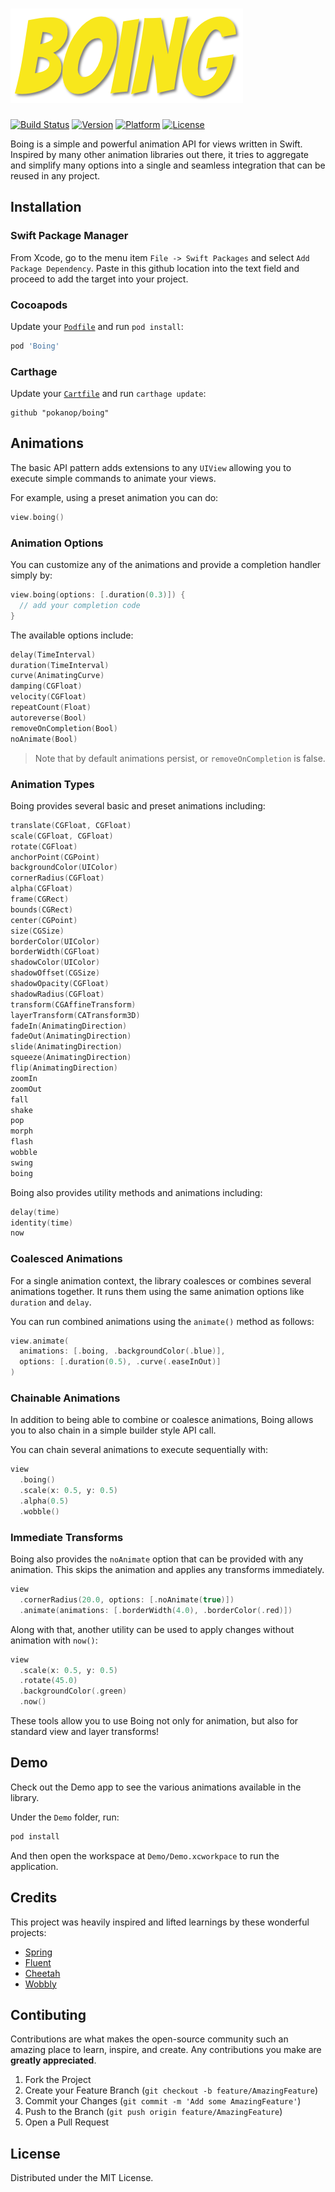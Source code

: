 # [![Boing](https://github.com/pokanop/Boing/blob/master/Images/boing.png?raw=true)](#)

[![Build Status](https://travis-ci.org/pokanop/boing.svg?branch=master)](https://travis-ci.org/pokanop/boing)
[![Version](https://img.shields.io/cocoapods/v/Boing.svg?style=flat)](http://cocoapods.org/pods/Boing)
[![Platform](https://img.shields.io/cocoapods/p/Boing.svg?style=flat)](http://cocoapods.org/pods/Boing)
[![License](https://img.shields.io/cocoapods/l/Boing.svg?style=flat)](https://github.com/pokanop/boing/blob/master/LICENSE)

Boing is a simple and powerful animation API for views written in Swift. Inspired by many other animation libraries out there, it tries to aggregate and simplify many options into a single and seamless integration that can be reused in any project.

## Installation

### Swift Package Manager

From Xcode, go to the menu item `File -> Swift Packages` and select `Add Package Dependency`. Paste in this github location into the text field and proceed to add the target into your project.

### Cocoapods

Update your [`Podfile`](https://cocoapods.org/) and run `pod install`:

```ruby
pod 'Boing'
```

### Carthage

Update your [`Cartfile`](https://github.com/Carthage/Carthage) and run `carthage update`:

```
github "pokanop/boing"
```

## Animations

The basic API pattern adds extensions to any `UIView` allowing you to execute simple commands to animate your views.

For example, using a preset animation you can do:

```swift
view.boing()
```

### Animation Options

You can customize any of the animations and provide a completion handler simply by:

```swift
view.boing(options: [.duration(0.3)]) {
  // add your completion code
}
```

The available options include:

```swift
delay(TimeInterval)
duration(TimeInterval)
curve(AnimatingCurve)
damping(CGFloat)
velocity(CGFloat)
repeatCount(Float)
autoreverse(Bool)
removeOnCompletion(Bool)
noAnimate(Bool)
```

> Note that by default animations persist, or `removeOnCompletion` is false.

### Animation Types

Boing provides several basic and preset animations including:

```swift
translate(CGFloat, CGFloat)
scale(CGFloat, CGFloat)
rotate(CGFloat)
anchorPoint(CGPoint)
backgroundColor(UIColor)
cornerRadius(CGFloat)
alpha(CGFloat)
frame(CGRect)
bounds(CGRect)
center(CGPoint)
size(CGSize)
borderColor(UIColor)
borderWidth(CGFloat)
shadowColor(UIColor)
shadowOffset(CGSize)
shadowOpacity(CGFloat)
shadowRadius(CGFloat)
transform(CGAffineTransform)
layerTransform(CATransform3D)
fadeIn(AnimatingDirection)
fadeOut(AnimatingDirection)
slide(AnimatingDirection)
squeeze(AnimatingDirection)
flip(AnimatingDirection)
zoomIn
zoomOut
fall
shake
pop
morph
flash
wobble
swing
boing
```

Boing also provides utility methods and animations including:

```swift
delay(time)
identity(time)
now
```

### Coalesced Animations

For a single animation context, the library coalesces or combines several animations together. It runs them using the same animation options like `duration` and `delay`.

You can run combined animations using the `animate()` method as follows:

```swift
view.animate(
  animations: [.boing, .backgroundColor(.blue)],
  options: [.duration(0.5), .curve(.easeInOut)]
)
```

### Chainable Animations

In addition to being able to combine or coalesce animations, Boing allows you to also chain in a simple builder style API call.

You can chain several animations to execute sequentially with:

```swift
view
  .boing()
  .scale(x: 0.5, y: 0.5)
  .alpha(0.5)
  .wobble()
```

### Immediate Transforms

Boing also provides the `noAnimate` option that can be provided with any animation. This skips the animation and applies any transforms immediately.

```swift
view
  .cornerRadius(20.0, options: [.noAnimate(true)])
  .animate(animations: [.borderWidth(4.0), .borderColor(.red)])
```

Along with that, another utility can be used to apply changes without animation with `now()`:

```swift
view
  .scale(x: 0.5, y: 0.5)
  .rotate(45.0)
  .backgroundColor(.green)
  .now()
```

These tools allow you to use Boing not only for animation, but also for standard view and layer transforms!

## Demo

Check out the Demo app to see the various animations available in the library.

Under the `Demo` folder, run:

```sh
pod install
```

And then open the workspace at `Demo/Demo.xcworkpace` to run the application.

## Credits

This project was heavily inspired and lifted learnings by these wonderful projects:

- [Spring](https://github.com/MengTo/Spring)
- [Fluent](https://github.com/matthewcheok/Fluent)
- [Cheetah](https://github.com/suguru/Cheetah)
- [Wobbly](https://github.com/sagaya/wobbly)

## Contibuting

Contributions are what makes the open-source community such an amazing place to learn, inspire, and create. Any contributions you make are **greatly appreciated**.

1. Fork the Project
2. Create your Feature Branch (`git checkout -b feature/AmazingFeature`)
3. Commit your Changes (`git commit -m 'Add some AmazingFeature'`)
4. Push to the Branch (`git push origin feature/AmazingFeature`)
5. Open a Pull Request

## License

Distributed under the MIT License.

